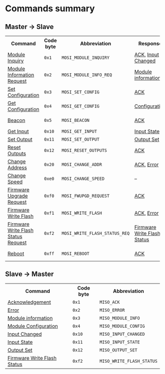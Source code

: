 # Commands summary

## Master → Slave

<table>
<tr><th>Command</th><th>Code byte</th><th>Abbreviation</th><th>Response</th><th>Addressed</th></tr>
<tr>
 <td><a href="commands.md#mosi-module-inquiry">Module Inquiry</a></td>
 <td><code>0x1</code></td>
 <td><code>MOSI_MODULE_INQUIRY</code></td>
 <td><a href="commands.md#miso-ack">ACK</a>, <a href="commands.md#miso-input-changed">Input Changed</a></td>
 <td>address</td>
</tr>
<tr>
 <td><a href="commands.md#mosi-info">Module Information Request</a></td>
 <td><code>0x2</code></td>
 <td><code>MOSI_MODULE_INFO_REQ</code></td>
 <td><a href="commands.md#miso-module-info">Module information</a></td>
 <td>address</td>
</tr>
<tr>
 <td><a href="commands.md#mosi-set-config">Set Configuration</a></td>
 <td><code>0x3</code></td>
 <td><code>MOSI_SET_CONFIG</code></td>
 <td><a href="commands.md#miso-ack">ACK</a></td>
 <td>address</td>
</tr>
<tr>
 <td><a href="commands.md#mosi-get-config">Get Configuration</a></td>
 <td><code>0x4</code></td>
 <td><code>MOSI_GET_CONFIG</code></td>
 <td><a href="commands.md#miso-config">Configuration</a></td>
 <td>address</td>
</tr>
<tr>
 <td><a href="commands.md#mosi-beacon">Beacon</a></td>
 <td><code>0x5</code></td>
 <td><code>MOSI_BEACON</code></td>
 <td><a href="commands.md#miso-ack">ACK</a></td>
 <td>address, broadcast</td>
</tr>
<tr>
 <td><a href="commands.md#mosi-get-input">Get Input</a></td>
 <td><code>0x10</code></td>
 <td><code>MOSI_GET_INPUT</code></td>
 <td><a href="commands.md#miso-input-state">Input State</a></td>
 <td>address</td>
</tr>
<tr>
 <td><a href="commands.md#mosi-set-output">Set Output</a></td>
 <td><code>0x11</code></td>
 <td><code>MOSI_SET_OUTPUT</code></td>
 <td><a href="commands.md#miso-output-set">Output Set</a></td>
 <td>address</td>
</tr>
<tr>
 <td><a href="commands.md#mosi-reset-outputs">Reset Outputs</a></td>
 <td><code>0x12</code></td>
 <td><code>MOSI_RESET_OUTPUTS</code></td>
 <td><a href="commands.md#miso-ack">ACK</a></td>
 <td>address, broadcast</td>
</tr>
<tr>
 <td><a href="commands.md#mosi-change-address">Change Address</a></td>
 <td><code>0x20</code></td>
 <td><code>MOSI_CHANGE_ADDR</code></td>
 <td><a href="commands.md#miso-ack">ACK</a>, <a href="commands.md#miso-error">Error</a></td>
 <td>address, broadcast</td>
</tr>
<tr>
 <td><a href="commands.md#mosi-speed-changed">Change Speed</a></td>
 <td><code>0xe0</code></td>
 <td><code>MOSI_CHANGE_SPEED</code></td>
 <td>–</td>
 <td>broadcast</td>
</tr>
<tr>
 <td><a href="commands.md#mosi-reprog">Firmware Upgrade Request</a></td>
 <td><code>0xf0</code></td>
 <td><code>MOSI_FWUPGD_REQUEST</code></td>
 <td><a href="commands.md#miso-ack">ACK</a></td>
 <td>address</td>
</tr>
<tr>
 <td><a href="commands.md#mosi-write-flash">Firmware Write Flash</a></td>
 <td><code>0xf1</code></td>
 <td><code>MOSI_WRITE_FLASH</code></td>
 <td><a href="commands.md#miso-ack">ACK</a>, <a href="commands.md#miso-error">Error</a></td>
 <td>address</td>
</tr>
<tr>
 <td><a href="commands.md#mosi-write-flash-status-req">Firmware Write Flash Status Request</a></td>
 <td><code>0xf2</code></td>
 <td><code>MOSI_WRITE_FLASH_STATUS_REQ</code></td>
 <td><a href="commands.md#miso-write-flash-status">Firmware Write Flash Status</a></td>
 <td>address</td>
</tr>
<tr>
 <td><a href="commands.md#mosi-reboot">Reboot</a></td>
 <td><code>0xff</code></td>
 <td><code>MOSI_REBOOT</code></td>
 <td><a href="commands.md#miso-ack">ACK</a></td>
 <td>address, broadcast</td>
</tr>
</table>


## Slave → Master

<table>
<tr><th>Command</th><th>Code byte</th><th>Abbreviation</th></tr>
<tr>
 <td><a href="commands.md#miso-ack">Acknowledgement</a></td>
 <td><code>0x1</code></td>
 <td><code>MISO_ACK</code></td>
</tr>
<tr>
 <td><a href="commands.md#miso-error">Error</a></td>
 <td><code>0x2</code></td>
 <td><code>MISO_ERROR</code></td>
</tr>
<tr>
 <td><a href="commands.md#miso-module-info">Module information</a></td>
 <td><code>0x3</code></td>
 <td><code>MISO_MODULE_INFO</code></td>
</tr>
<tr>
 <td><a href="commands.md#miso-config">Module Configuration</a></td>
 <td><code>0x4</code></td>
 <td><code>MISO_MODULE_CONFIG</code></td>
</tr>
<tr>
 <td><a href="commands.md#miso-input-changed">Input Changed</a></td>
 <td><code>0x10</code></td>
 <td><code>MISO_INPUT_CHANGED</code></td>
</tr>
<tr>
 <td><a href="commands.md#miso-input-state">Input State</a></td>
 <td><code>0x11</code></td>
 <td><code>MISO_INPUT_STATE</code></td>
</tr>
<tr>
 <td><a href="commands.md#miso-output-set">Output Set</a></td>
 <td><code>0x12</code></td>
 <td><code>MISO_OUTPUT_SET</code></td>
</tr>
<tr>
 <td><a href="commands.md#miso-write-flash-status">Firmware Write Flash Status</a></td>
 <td><code>0xf2</code></td>
 <td><code>MISO_WRITE_FLASH_STATUS</code></td>
</tr>
</table>
